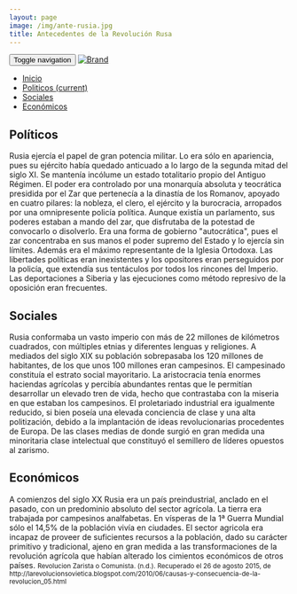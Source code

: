 ```yaml
---
layout: page
image: /img/ante-rusia.jpg
title: Antecedentes de la Revolución Rusa
---
```

<nav class="navbar navbar-inverse navbar-translucent navbar-fixed-top" id="navbar">
	<div class="container-fluid">
	    <div class="navbar-header">
		    <button type="button" class="navbar-toggle collapsed" data-toggle="collapse" data-target="#bs-example-navbar-collapse-1" aria-expanded="false">
	        <span class="sr-only">Toggle navigation</span>
	        <span class="icon-bar"></span>
	        <span class="icon-bar"></span>
	        <span class="icon-bar"></span>
	      </button>
	      <a class="navbar-brand" href="{{site.github.url}}">
	        <img alt="Brand" src="{{site.github.url}}{{site.icon}}">
	      </a>
	    </div>
	    <!-- Collect the nav links, forms, and other content for toggling -->
	    <div class="collapse navbar-collapse" id="bs-example-navbar-collapse-1">
	      <ul class="nav navbar-nav">
		    <li><a href="{{site.github.url}}">Inicio</a></li>
	        <li class="active"><a href="#politicos">Politicos <span class="sr-only">(current)</span></a></li>
	        <li><a href="#sociales">Sociales</a></li>
	        <li><a href="#economicas">Económicos</a></li>
	      </ul>
	    </div><!-- /.navbar-collapse -->
	</div>
</nav>

<h2 id="politicos">Políticos</h2>
Rusia ejercía el papel de gran potencia militar. Lo era sólo en apariencia, pues su ejército había quedado anticuado a lo largo de la segunda mitad del siglo XI. Se mantenía incólume un estado totalitario propio del Antiguo Régimen. El poder era controlado por una monarquía absoluta y teocrática presidida por el Zar que pertenecía a la dinastía de los Romanov, apoyado en cuatro pilares: la nobleza, el clero, el ejército y la burocracia, arropados por una omnipresente policía política. Aunque existía un parlamento, sus poderes estaban a mando del zar, que disfrutaba de la potestad de convocarlo o disolverlo. Era una forma de gobierno "autocrática", pues el zar concentraba en sus manos el poder supremo del Estado y lo ejercía sin límites. Además era el máximo representante de la Iglesia Ortodoxa. Las libertades políticas eran inexistentes y los opositores eran perseguidos por la policía, que extendía sus tentáculos por todos los rincones del Imperio. Las deportaciones a Siberia y las ejecuciones como método represivo de la oposición eran frecuentes.


<h2 id="sociales">Sociales</h2>
Rusia conformaba un vasto imperio con más de 22 millones de kilómetros cuadrados, con múltiples etnias y diferentes lenguas y religiones. A mediados del siglo XIX su población sobrepasaba los 120 millones de habitantes, de los que unos 100 millones eran campesinos. El campesinado constituía el estrato social mayoritario. La aristocracia tenía enormes haciendas agrícolas y percibía abundantes rentas que le permitían desarrollar un elevado tren de vida, hecho que contrastaba con la miseria en que estaban los campesinos. El proletariado industrial era igualmente reducido, si bien poseía una elevada conciencia de clase y una alta politización, debido a la implantación de ideas revolucionarias procedentes de Europa. De las clases medias de donde surgió en gran medida una minoritaria clase intelectual que constituyó el semillero de líderes opuestos al zarismo.


<h2 id="economicas">Económicos</h2>
A comienzos del siglo XX Rusia era un país preindustrial, anclado en el pasado, con un predominio absoluto del sector agrícola. La tierra era trabajada por campesinos analfabetas. En vísperas de la 1ª Guerra Mundial sólo el 14,5% de la población vivía en ciudades. El sector agricola era incapaz de proveer de suficientes recursos a la población, dado su carácter primitivo y tradicional, ajeno en gran medida a las transformaciones de la revolución agrícola que habían alterado los cimientos económicos de otros países.


<small class="bib">
Revolucion Zarista o Comunista. (n.d.). Recuperado el 26 de agosto 2015, de http://larevolucionsovietica.blogspot.com/2010/06/causas-y-consecuencia-de-la-revolucion_05.html
</small>